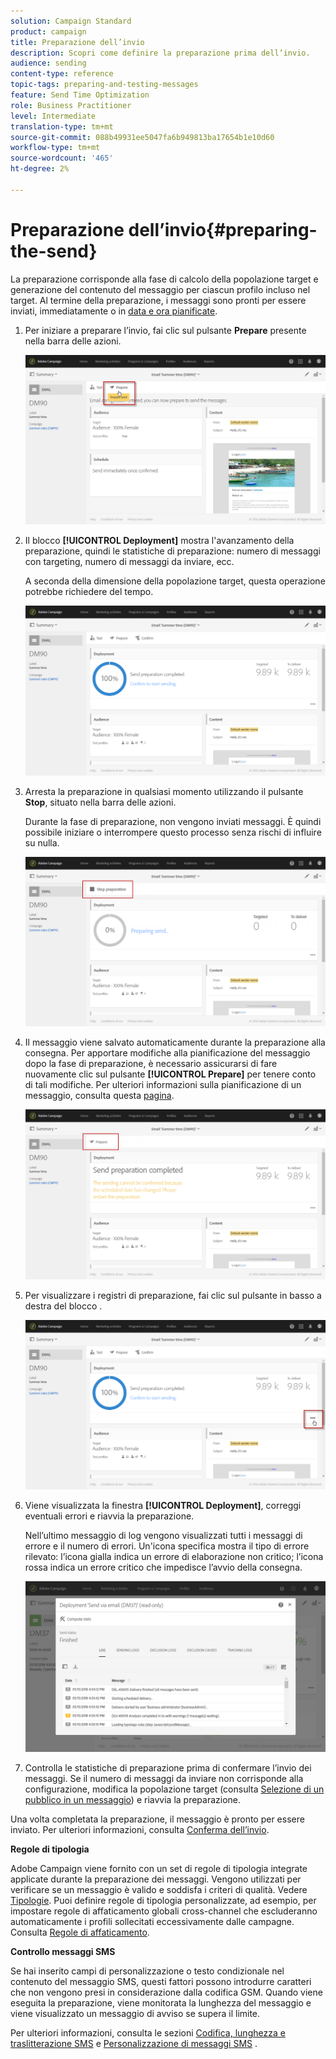 ```yaml
---
solution: Campaign Standard
product: campaign
title: Preparazione dell’invio
description: Scopri come definire la preparazione prima dell’invio.
audience: sending
content-type: reference
topic-tags: preparing-and-testing-messages
feature: Send Time Optimization
role: Business Practitioner
level: Intermediate
translation-type: tm+mt
source-git-commit: 088b49931ee5047fa6b949813ba17654b1e10d60
workflow-type: tm+mt
source-wordcount: '465'
ht-degree: 2%

---
```



# Preparazione dell’invio{#preparing-the-send}

La preparazione corrisponde alla fase di calcolo della popolazione target e generazione del contenuto del messaggio per ciascun profilo incluso nel target. Al termine della preparazione, i messaggi sono pronti per essere inviati, immediatamente o in [data e ora pianificate](../../sending/using/about-scheduling-messages.md).

1. Per iniziare a preparare l’invio, fai clic sul pulsante **Prepare** presente nella barra delle azioni.

   ![](assets/preparing_delivery_2.png)

1. Il blocco **[!UICONTROL Deployment]** mostra l&#39;avanzamento della preparazione, quindi le statistiche di preparazione: numero di messaggi con targeting, numero di messaggi da inviare, ecc.

   A seconda della dimensione della popolazione target, questa operazione potrebbe richiedere del tempo.

   ![](assets/preparing_delivery.png)

1. Arresta la preparazione in qualsiasi momento utilizzando il pulsante **Stop**, situato nella barra delle azioni.

   Durante la fase di preparazione, non vengono inviati messaggi. È quindi possibile iniziare o interrompere questo processo senza rischi di influire su nulla.

   ![](assets/preparing_delivery_6.png)

1. Il messaggio viene salvato automaticamente durante la preparazione alla consegna. Per apportare modifiche alla pianificazione del messaggio dopo la fase di preparazione, è necessario assicurarsi di fare nuovamente clic sul pulsante **[!UICONTROL Prepare]** per tenere conto di tali modifiche. Per ulteriori informazioni sulla pianificazione di un messaggio, consulta questa [pagina](../../sending/using/about-scheduling-messages.md).

   ![](assets/preparing_delivery_5.png)

1. Per visualizzare i registri di preparazione, fai clic sul pulsante in basso a destra del blocco .

   ![](assets/preparing_delivery_4.png)

1. Viene visualizzata la finestra **[!UICONTROL Deployment]**, correggi eventuali errori e riavvia la preparazione.

   Nell’ultimo messaggio di log vengono visualizzati tutti i messaggi di errore e il numero di errori. Un&#39;icona specifica mostra il tipo di errore rilevato: l’icona gialla indica un errore di elaborazione non critico; l’icona rossa indica un errore critico che impedisce l’avvio della consegna.

   ![](assets/preparing_delivery_3.png)

1. Controlla le statistiche di preparazione prima di confermare l’invio dei messaggi. Se il numero di messaggi da inviare non corrisponde alla configurazione, modifica la popolazione target (consulta [Selezione di un pubblico in un messaggio](../../audiences/using/selecting-an-audience-in-a-message.md)) e riavvia la preparazione.

Una volta completata la preparazione, il messaggio è pronto per essere inviato. Per ulteriori informazioni, consulta [Conferma dell’invio](../../sending/using/confirming-the-send.md).

**Regole di tipologia**

Adobe Campaign viene fornito con un set di regole di tipologia integrate applicate durante la preparazione dei messaggi. Vengono utilizzati per verificare se un messaggio è valido e soddisfa i criteri di qualità. Vedere [Tipologie](../../sending/using/about-typology-rules.md). Puoi definire regole di tipologia personalizzate, ad esempio, per impostare regole di affaticamento globali cross-channel che escluderanno automaticamente i profili sollecitati eccessivamente dalle campagne. Consulta [Regole di affaticamento](../../sending/using/fatigue-rules.md).

**Controllo messaggi SMS**

Se hai inserito campi di personalizzazione o testo condizionale nel contenuto del messaggio SMS, questi fattori possono introdurre caratteri che non vengono presi in considerazione dalla codifica GSM. Quando viene eseguita la preparazione, viene monitorata la lunghezza del messaggio e viene visualizzato un messaggio di avviso se supera il limite.

Per ulteriori informazioni, consulta le sezioni [Codifica, lunghezza e traslitterazione SMS](../../administration/using/configuring-sms-channel.md#sms-encoding--length-and-transliteration) e [Personalizzazione di messaggi SMS](../../channels/using/personalizing-sms-messages.md) .
